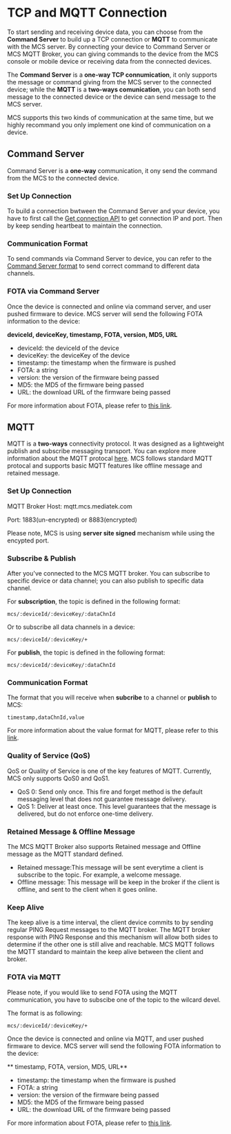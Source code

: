 # TCP and MQTT Connection

To start sending and receiving device data, you can choose from the **Command Server** to build up a TCP connection or **MQTT** to communicate with the MCS server. By connecting your device to Command Server or MCS MQTT Broker, you can giving commands to the device from the MCS console or mobile device or receiving data from the connected devices.

The **Command Server** is a **one-way TCP connumication**, it only supports the message or command giving from the MCS server to the connected device; while the **MQTT** is a **two-ways comunication**, you can both send message to the connected device or the device can send message to the MCS server.

MCS supports this two kinds of communication at the same time, but we highly recommand you only implement one kind of communication on a device.

## Command Server
 Command Server is a **one-way** communication, it ony send the command from the MCS to the connected device.

### Set Up Connection
 To build a connection bwtween the Command Server and your device, you have to first call the [Get connection API](https://mcs.mediatek.com/resources/latest/api_references/#get-connection) to get connection IP and port. Then by keep sending heartbeat to maintain the connection.


### Communication Format
 To send commands via Command Server to device, you can refer to the [Command Server format](https://mcs.mediatek.com/resources/latest/api_references/#command-server-format) to send correct command to different data channels.

 ### FOTA via Command Server

Once the device is connected and online via command server, and user pushed firmware to device. MCS server will send the following FOTA information to the device:

**deviceId, deviceKey, timestamp, FOTA, version, MD5, URL**

* deviceId: the deviceId of the device
* deviceKey: the deviceKey of the device
* timestamp: the timestamp when the firmware is pushed
* FOTA: a string
* version: the version of the firmware being passed
* MD5: the MD5 of the firmware being passed
* URL: the download URL of the firmware being passed

For more information about FOTA, please refer to [this link](../tutorial/managing_firmware).

## MQTT
MQTT is a **two-ways** connectivity protocol. It was designed as a lightweight publish and subscribe messaging transport. You can explore more information about the MQTT protocal [here](http://mqtt.org/). MCS follows standard MQTT protocal and supports basic MQTT features like offline message and retained message.

### Set Up Connection

MQTT Broker Host: mqtt.mcs.mediatek.com

Port: 1883(un-encrypted) or 8883(encrypted)

Please note, MCS is using **server site signed** mechanism while using the encypted port.

### Subscribe & Publish

After you've connected to the MCS MQTT broker. You can subscribe to specific device or data channel; you can also publish to specific data channel.

For **subscription**, the topic is defined in the following format:

```
mcs/:deviceId/:deviceKey/:dataChnId
```

Or to subscribe all data channels in a device:

```
mcs/:deviceId/:deviceKey/+
```

For **publish**, the topic is defined in the following format:

```
mcs/:deviceId/:deviceKey/:dataChnId
```

### Communication Format

The format that you will receive when **subcribe** to a channel or **publish** to MCS:
```
timestamp,dataChnId,value
```

For more information about the value format for MQTT, please refer to this [link](../api_references/mqtt_communication_format).

### Quality of Service (QoS)

QoS or Quality of Service is one of the key features of MQTT. Currently, MCS only supports QoS0 and QoS1.

* QoS 0: Send only once. This fire and forget method is the default messaging level that does not guarantee message delivery.
* QoS 1: Deliver at least once. This level guarantees that the message is delivered, but do not enforce one-time delivery.

### Retained Message & Offline Message

The MCS MQTT Broker also supports Retained message and Offline message as the MQTT standard defined.

* Retained message:This message will be sent everytime a client is subscribe to the topic. For example, a welcome message.
*  Offline message: This message will be keep in the broker if the client is offline, and sent to the client when it goes online.

### Keep Alive

The keep alive is a time interval, the client device commits to by sending regular PING Request messages to the MQTT broker. The MQTT broker response with PING Response and this mechanism will allow both sides to determine if the other one is still alive and reachable. MCS MQTT follows the MQTT standard to maintain the keep alive between the client and broker.

### FOTA via MQTT

Please note, if you would like to send FOTA using the MQTT communication, you have to subscibe one of the topic to the wilcard devel.

The format is as following:

```
mcs/:deviceId/:deviceKey/+
```

Once the device is connected and online via MQTT, and user pushed firmware to device. MCS server will send the following FOTA information to the device:

** timestamp, FOTA, version, MD5, URL**

* timestamp: the timestamp when the firmware is pushed
* FOTA: a string
* version: the version of the firmware being passed
* MD5: the MD5 of the firmware being passed
* URL: the download URL of the firmware being passed

For more information about FOTA, please refer to [this link](../tutorial/managing_firmware).



